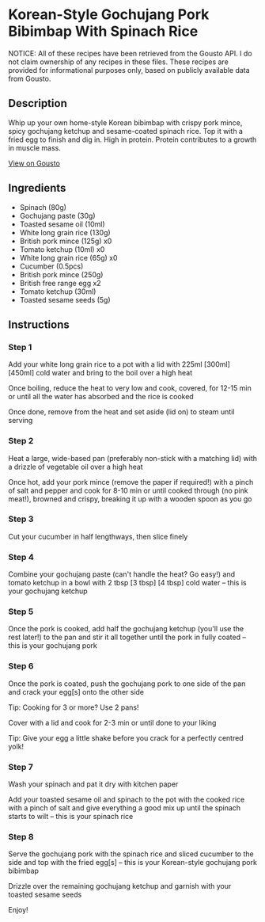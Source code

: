 # Korean-Style Gochujang Pork Bibimbap With Spinach Rice

NOTICE: All of these recipes have been retrieved from the Gousto API. I do not claim ownership of any recipes in these files. These recipes are provided for informational purposes only, based on publicly available data from Gousto.

## Description

Whip up your own home-style Korean bibimbap with crispy pork mince, spicy gochujang ketchup and sesame-coated spinach rice. Top it with a fried egg to finish and dig in. High in protein. Protein contributes to a growth in muscle mass.

[View on Gousto](https://www.gousto.co.uk/recipes/cookbook/korean-style-gochujang-pork-bibimbap-with-sesame-spinach-rice)

## Ingredients

- Spinach (80g)
- Gochujang paste (30g)
- Toasted sesame oil (10ml)
- White long grain rice (130g)
- British pork mince (125g) x0
- Tomato ketchup (10ml) x0
- White long grain rice (65g) x0
- Cucumber (0.5pcs)
- British pork mince (250g)
- British free range egg x2
- Tomato ketchup (30ml)
- Toasted sesame seeds (5g)

## Instructions


### Step 1

Add your white long grain rice to a pot with a lid with 225ml <span class="text-purple">[300ml]</span> <span class="text-danger">[450ml]</span> cold water and bring to the boil over a high heat

Once boiling, reduce the heat to very low and cook, covered, for 12-15 min or until all the water has absorbed and the rice is cooked

Once done, remove from the heat and set aside (lid on) to steam until serving


### Step 2

Heat a large, wide-based pan (preferably non-stick with a matching lid) with a drizzle of vegetable oil over a high heat

Once hot, add your pork mince (remove the paper if required!) with a pinch of salt and pepper and cook for 8-10 min or until cooked through (no pink meat!), browned and crispy, breaking it up with a wooden spoon as you go


### Step 3

Cut your cucumber in half lengthways, then slice finely


### Step 4

Combine your gochujang paste (can't handle the heat? Go easy!) and tomato ketchup in a bowl with 2 tbsp <span class="text-purple">[3 tbsp]</span> <span class="text-danger">[4 tbsp]</span> cold water – this is your gochujang ketchup


### Step 5

Once the pork is cooked, add half the gochujang ketchup (you'll use the rest later!) to the pan and stir it all together until the pork in fully coated – this is your gochujang pork


### Step 6

Once the pork is coated, push the gochujang pork to one side of the pan and crack your egg[s] onto the other side

Tip: Cooking for 3 or more? Use 2 pans!

Cover with a lid and cook for 2-3 min or until done to your liking

Tip: Give your egg a little shake before you crack for a perfectly centred yolk!


### Step 7

Wash your spinach and pat it dry with kitchen paper

Add your toasted sesame oil and spinach to the pot with the cooked rice with a pinch of salt and give everything a good mix up until the spinach starts to wilt – this is your spinach rice

### Step 8

Serve the gochujang pork with the spinach rice and sliced cucumber to the side and top with the fried egg[s] – this is your Korean-style gochujang pork bibimbap

Drizzle over the remaining gochujang ketchup and garnish with your toasted sesame seeds

Enjoy!

